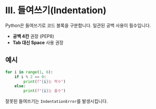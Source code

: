 # III. 들여쓰기(Indentation)

Python은 들여쓰기로 코드 블록을 구분합니다. 일관된 공백 사용이 필수입니다.

- **공백 4칸** 권장 (PEP8)
- **Tab 대신 Space** 사용 권장

## 예시

```python
for i in range(1, 6):
    if i % 2 == 0:
        print(f"{i}는 짝수")
    else:
        print(f"{i}는 홀수")
```

잘못된 들여쓰기는 `IndentationError`를 발생시킵니다.